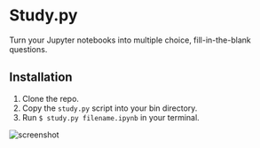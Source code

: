 # Study.py

Turn your Jupyter notebooks into multiple choice, fill-in-the-blank questions.

## Installation
1. Clone the repo.
2. Copy the `study.py` script into your bin directory.
3. Run `$ study.py filename.ipynb` in your terminal.

![screenshot]

[screenshot]: /images/screenshot.jpg
